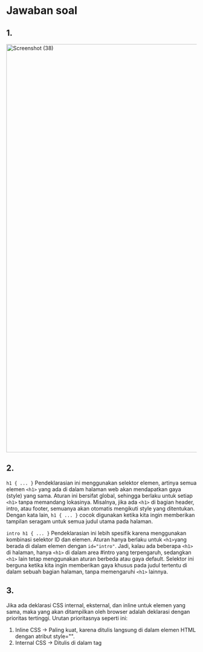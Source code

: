 # Jawaban soal
## 1.
<img width="1920" height="1080" alt="Screenshot (38)" src="https://github.com/user-attachments/assets/39450f98-522c-49d2-bc61-c59548794e05" />

## 2.
`h1 { ... }`
Pendeklarasian ini menggunakan selektor elemen, artinya semua elemen `<h1>` yang ada di dalam halaman web akan mendapatkan gaya (style) yang sama. Aturan ini bersifat global, sehingga berlaku untuk setiap `<h1>` tanpa memandang lokasinya. Misalnya, jika ada `<h1>` di bagian header, intro, atau footer, semuanya akan otomatis mengikuti style yang ditentukan. Dengan kata lain, `h1 { ... }` cocok digunakan ketika kita ingin memberikan tampilan seragam untuk semua judul utama pada halaman.

`intro h1 { ... }`
Pendeklarasian ini lebih spesifik karena menggunakan kombinasi selektor ID dan elemen. Aturan hanya berlaku untuk `<h1>`yang berada di dalam elemen dengan `id="intro"`. Jadi, kalau ada beberapa `<h1>` di halaman, hanya `<h1>` di dalam area #intro yang terpengaruh, sedangkan `<h1>` lain tetap menggunakan aturan berbeda atau gaya default. Selektor ini berguna ketika kita ingin memberikan gaya khusus pada judul tertentu di dalam sebuah bagian halaman, tanpa memengaruhi `<h1>` lainnya.

## 3.
Jika ada deklarasi CSS internal, eksternal, dan inline untuk elemen yang sama, maka yang akan ditampilkan oleh browser adalah deklarasi dengan prioritas tertinggi. Urutan prioritasnya seperti ini:

1. Inline CSS → Paling kuat, karena ditulis langsung di dalam elemen HTML dengan atribut style="".
2. Internal CSS → Ditulis di dalam tag <style> pada file HTML yang sama.
3. Eksternal CSS → Ditulis di file .css terpisah lalu dipanggil dengan <link>.

Jadi, jika ketiga deklarasi itu ada pada elemen yang sama, maka yang tampil di browser adalah style dari inline CSS, kecuali ada aturan khusus seperti penggunaan !important pada internal/eksternal, yang bisa mengubah prioritas.

**Inline CSS**
Prioritas tertinggi karena ditulis langsung di elemen HTML.
```
<h1 style="color: red;">Hello World</h1>
```

**internal**
Prioritas lebih rendah dibanding inline. Jika keduanya ada, browser akan membaca urutan terakhir.
```
<style>
  h1 { color: green; } /* Internal */
</style>
```

**eksternal**
```
/* style.css (Eksternal) */
h1 { color: blue; }
```

## 4.
Jika pada sebuah elemen HTML terdapat ID dan Class sekaligus, lalu keduanya memiliki deklarasi CSS masing-masing, maka style yang ditampilkan di browser adalah style dari ID. Hal ini karena dalam hirarki prioritas CSS, ID selector lebih kuat (specificity lebih tinggi) dibandingkan Class selector.

***Misalnya, ada elemen berikut:***
```
<p id="paragraf-1" class="text-paragraf">Ini contoh paragraf.</p>
```

***Kemudian didefinisikan CSS:***
```
.text-paragraf {
  color: blue;   /* Class */
}

#paragraf-1 {
  color: red;    /* ID */
}
```

Meskipun elemen tersebut memiliki Class dengan warna biru, browser akan menampilkan teks paragraf berwarna merah, karena aturan dari ID #paragraf-1 mengalahkan aturan dari Class .text-paragraf.

Dengan demikian, dapat disimpulkan bahwa ketika sebuah elemen memiliki ID dan Class bersamaan, deklarasi CSS ID yang akan ditampilkan di browser, kecuali ada aturan khusus seperti penggunaan !important yang bisa mengubah prioritas.




# penjelasan dari setiap langkah praktikum beserta screenshotnya.

## 1. Membuat dokumen HTML
<img width="1920" height="1080" alt="Screenshot (37)" src="https://github.com/user-attachments/assets/dcc17909-2acf-4d41-b1e6-97d0151270cb" />
Pada tampilan HTML yang ditunjukkan pada gambar, terlihat bahwa halaman web masih menampilkan gaya bawaan dari browser karena belum diterapkan aturan CSS tambahan. Judul utama “CSS Internal dan Inline CSS” muncul dengan ukuran besar sesuai tag `<h1>,` sedangkan teks Inline CSS ditampilkan miring karena menggunakan tag `<i>`. Tepat di bawahnya terdapat tiga tautan navigasi, yaitu “CSS Dasar”, “CSS Eksternal”, dan “HTML Dasar”, yang tampil berwarna biru dan bergaris bawah sesuai default hyperlink.

Pada bagian isi, terdapat heading kedua “Hello World” yang juga menggunakan tag <h1>, lalu diikuti paragraf penjelasan. Dalam paragraf tersebut, kata “Pemrograman Web” dicetak tebal menggunakan tag `<b>`, sementara “Universitas Pelita Bangsa” dicetak miring dengan tag `<i>`. Setelah itu, ada tautan tambahan “Informasi selengkapnya.” yang tampil dengan gaya standar link, yaitu biru bergaris bawah.

Secara keseluruhan, struktur halaman HTML sudah terbentuk dengan baik karena mencakup header, navigasi, dan konten utama. Namun tampilannya masih sederhana, dengan latar belakang putih dan teks hitam. Hal ini terjadi karena CSS belum diterapkan. Jika ditambahkan aturan CSS, tampilan web bisa dibuat lebih menarik, misalnya dengan pewarnaan background, pengaturan tipografi, pemberian jarak antar elemen, serta desain link agar terlihat seperti tombol interaktif.
